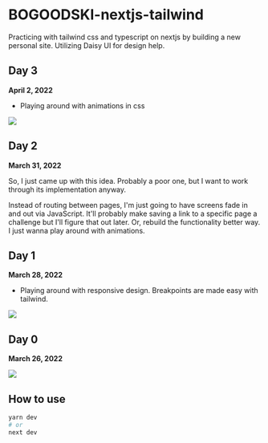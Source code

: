 # BOGOODSKI-nextjs-tailwind

Practicing with tailwind css and typescript on nextjs by building a new personal site.  Utilizing Daisy UI for design help. 

## Day 3

<p><b>April 2, 2022</b></p>

<ul><li>Playing around with animations in css</li></ul>

<img src="https://bogoodski.blob.core.windows.net/bogoodski2022/animation-logo-gif.gif">

## Day 2

<p><b>March 31, 2022</b></p>

<p>So, I just came up with this idea.  Probably a poor one, but I want to work through its implementation anyway. </p>
<p>Instead of routing between pages, I'm just going to have screens fade in and out via JavaScript.  It'll probably make saving a link to a specific page a challenge but I'll figure that out later.  Or, rebuild the functionality better way.  I just wanna play around with animations. </p>

## Day 1

<p><b>March 28, 2022</b></p>

<ul>
    <li>
        Playing around with responsive design. Breakpoints are made easy with tailwind. 
    </li>
</ul>

<img src="https://bogoodski.blob.core.windows.net/bogoodski2022/bogoodski-tailwind-nextjs-day1.png">

## Day 0

<p><b>March 26, 2022</b></p>

<img src="https://bogoodski.blob.core.windows.net/bogoodski2022/bogoodski-tailwind-nextjs-day0.png">


## How to use

```bash
yarn dev
# or
next dev
```


